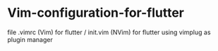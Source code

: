# Vim-configuration-for-flutter
file .vimrc (Vim) for flutter  /  init.vim (NVim) for flutter
using vimplug as plugin manager
